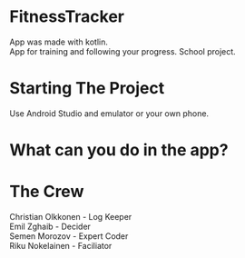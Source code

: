 # FitnessTracker
App was made with kotlin. <br>
App for training and following your progress. School project.

# Starting The Project
Use Android Studio and emulator or your own phone.

# What can you do in the app?


# The Crew
Christian Olkkonen - Log Keeper <br>
Emil Zghaib - Decider <br>
Semen Morozov - Expert Coder <br>
Riku Nokelainen - Faciliator
